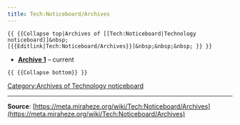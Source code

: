 ```yaml
---
title: Tech:Noticeboard/Archives
---
```


<!--<includeonly>-->
 `{{ {{Collapse top|Archives of [[Tech:Noticeboard|Technology noticeboard]]&nbsp;[{{Editlink|Tech:Noticeboard/Archives}}]&nbsp;&nbsp;&nbsp; }} }}`

<!--</includeonly>-->

* **[Archive 1](/tech-docs/technoticeboard-archive_1)** – current

<!--<includeonly>-->
 `{{ {{Collapse bottom}} }}`

<!--</includeonly>-->
 [Category:Archives of Technology noticeboard](https://meta.miraheze.org/wiki/Category:Archives_of_Technology_noticeboard)

----
**Source**: [https://meta.miraheze.org/wiki/Tech:Noticeboard/Archives](https://meta.miraheze.org/wiki/Tech:Noticeboard/Archives)